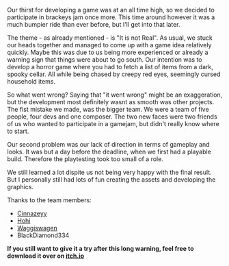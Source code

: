 Our thirst for developing a game was at an all time high, so we decided to participate in brackeys jam once more. This time around however it was a much bumpier ride than ever before, but I'll get into that later.

The theme - as already mentioned - is "It is not Real". As usual, we stuck our heads together and managed to come up with a game idea relatively quickly. Maybe this was due to us being more experienced or already a warning sign that things were about to go south. Our intention was to develop a horror game where you had to fetch a list of items from a dark, spooky cellar. All while being chased by creepy red eyes, seemingly cursed household items.

So what went wrong?
Saying that "it went wrong" might be an exaggeration, but the development most definitely wasnt as smooth was other projects. The fist mistake we made, was the bigger team. We were a team of five people, four devs and one composer. The two new faces were two friends of us who wanted to participate in a gamejam, but didn't really know where to start.

Our second problem was our lack of direction in terms of gameplay and looks. It was but a day before the deadline, when we first had a playable build. Therefore the playtesting took too small of a role.

We still learned a lot dispite us not being very happy with the final result. But I personally still had lots of fun creating the assets and developing the graphics.

Thanks to the team members:

- [Cinnazeyy](https://github.com/Cinnazeyy)
- [Hohi](https://github.com/Georg-code)
- [Waggiswagen](https://soundcloud.com/waggiswagen)
- BlackDiamond334

**If you still want to give it a try after this long warning, feel free to download it over on [itch.io](https://jo-kil.itch.io/mums-cellar)**
